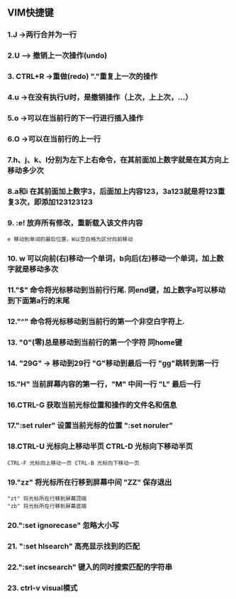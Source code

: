## VIM快捷键
### 1.J ->两行合并为一行
### 2.U —> 撤销上一次操作(undo)
### 3. CTRL+R ->重做(redo) "."重复上一次的操作
### 4.u ->在没有执行U时，是撤销操作（上次，上上次，...）
### 5.o ->可以在当前行的下一行进行插入操作
### 6.O ->可以在当前行的上一行
### 7.h、j、k、l分别为左下上右命令，在其前面加上数字就是在其方向上移动多少次
### 8.a和i 在其前面加上数字3，后面加上内容123，3a123就是将123重复3次，即添加123123123
### 9. :e! 放弃所有修改，重新载入该文件内容
	e 移动到单词的最后位置，W以空白格为区分向前移动
### 10. w 可以向前(右)移动一个单词，b向后(左)移动一个单词，加上数字就是移动多次
### 11."$" 命令将光标移动到当前行行尾. 同end键，加上数字a可以移动到下面第a行的末尾
### 12."^" 命令将光标移动到当前行的第一个非空白字符上.
### 13. "0"(零)总是移动到当前行的第一个字符 同home键
### 14. "29G" -> 移动到29行 "G"移动到最后一行 "gg"跳转到第一行
### 15."H" 当前屏幕内容的第一行，"M" 中间一行 "L" 最后一行
### 16.CTRL-G 获取当前光标位置和操作的文件名和信息
### 17.":set  ruler" 设置当前光标的位置  ":set  noruler"
### 18.CTRL-U 光标向上移动半页 CTRL-D 光标向下移动半页
	CTRL-F 光标向上移动一页 CTRL-B 光标向下移动一页
### 19."zz" 将光标所在行移到屏幕中间 "ZZ" 保存退出
	"zt" 将光标所在行移到屏幕顶端
	"zb" 将光标所在行移到屏幕底端
### 20.":set ignorecase" 忽略大小写
### 21. ":set hlsearch" 高亮显示找到的匹配
### 22.":set incsearch" 键入的同时搜索匹配的字符串
### 23. ctrl-v visual模式
